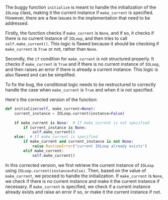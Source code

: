 The buggy function `initialize` is meant to handle the initialization of the `IOLoop` class, making it the current instance if `make_current` is specified. However, there are a few issues in the implementation that need to be addressed.

Firstly, the function checks if `make_current` is `None`, and if so, it checks if there is no current instance of `IOLoop`, and then tries to call `self.make_current()`. This logic is flawed because it should be checking if `make_current` is `True` or not, rather than `None`.

Secondly, the `if` condition for `make_current` is not structured properly. It checks if `make_current` is `True` and if there is no current instance of `IOLoop`, and then raises an error if there is already a current instance. This logic is also flawed and can be simplified.

To fix the bug, the conditional logic needs to be restructured to correctly handle the case when `make_current` is `True` and when it is not specified.

Here's the corrected version of the function:
```python
def initialize(self, make_current=None):
    current_instance = IOLoop.current(instance=False)
    
    if make_current is None:  # If make_current is not specified
        if current_instance is None:
            self.make_current()
    else:  # If make_current is specified
        if make_current and current_instance is not None:
            raise RuntimeError("current IOLoop already exists")
        elif make_current:
            self.make_current()
```

In this corrected version, we first retrieve the current instance of `IOLoop` using `IOLoop.current(instance=False)`. Then, based on the value of `make_current`, we proceed to handle the initialization. If `make_current` is `None`, we check if there is no current instance and make it the current instance if necessary. If `make_current` is specified, we check if a current instance already exists and raise an error if so, or make it the current instance if not.